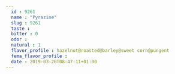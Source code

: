 ```yaml
---
  id : 9261
  name : "Pyrazine"
  slug : 9261
  taste : 
  bitter : 0
  odor : 
  natural : 1
  flavor_profile : hazelnut@roasted@barley@sweet corn@pungent
  fema_flavor_profile : 
  date : 2019-03-26T08:47:11+01:00
---
```




